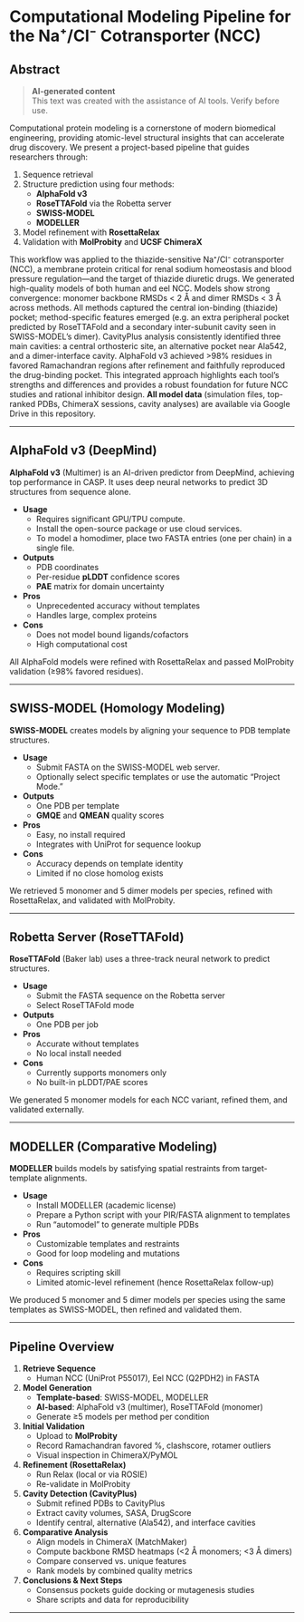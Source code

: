 # Computational Modeling Pipeline for the Na⁺/Cl⁻ Cotransporter (NCC)

## Abstract
> **AI-generated content**  
> This text was created with the assistance of AI tools. Verify before use.

Computational protein modeling is a cornerstone of modern biomedical engineering, providing atomic-level structural insights that can accelerate drug discovery. We present a project-based pipeline that guides researchers through:

1. Sequence retrieval  
2. Structure prediction using four methods:
   - **AlphaFold v3**  
   - **RoseTTAFold** via the Robetta server  
   - **SWISS-MODEL**  
   - **MODELLER**  
3. Model refinement with **RosettaRelax**  
4. Validation with **MolProbity** and **UCSF ChimeraX**  

This workflow was applied to the thiazide-sensitive Na⁺/Cl⁻ cotransporter (NCC), a membrane protein critical for renal sodium homeostasis and blood pressure regulation—and the target of thiazide diuretic drugs. We generated high-quality models of both human and eel NCC. Models show strong convergence: monomer backbone RMSDs < 2 Å and dimer RMSDs < 3 Å across methods. All methods captured the central ion-binding (thiazide) pocket; method-specific features emerged (e.g. an extra peripheral pocket predicted by RoseTTAFold and a secondary inter-subunit cavity seen in SWISS-MODEL’s dimer). CavityPlus analysis consistently identified three main cavities: a central orthosteric site, an alternative pocket near Ala542, and a dimer-interface cavity. AlphaFold v3 achieved >98% residues in favored Ramachandran regions after refinement and faithfully reproduced the drug-binding pocket. This integrated approach highlights each tool’s strengths and differences and provides a robust foundation for future NCC studies and rational inhibitor design. **All model data** (simulation files, top-ranked PDBs, ChimeraX sessions, cavity analyses) are available via Google Drive in this repository.

---

## AlphaFold v3 (DeepMind)

**AlphaFold v3** (Multimer) is an AI-driven predictor from DeepMind, achieving top performance in CASP. It uses deep neural networks to predict 3D structures from sequence alone.

- **Usage**  
  - Requires significant GPU/TPU compute.  
  - Install the open-source package or use cloud services.  
  - To model a homodimer, place two FASTA entries (one per chain) in a single file.  
- **Outputs**  
  - PDB coordinates  
  - Per-residue **pLDDT** confidence scores  
  - **PAE** matrix for domain uncertainty  
- **Pros**  
  - Unprecedented accuracy without templates  
  - Handles large, complex proteins  
- **Cons**  
  - Does not model bound ligands/cofactors  
  - High computational cost  

All AlphaFold models were refined with RosettaRelax and passed MolProbity validation (≥98% favored residues).

---

## SWISS-MODEL (Homology Modeling)

**SWISS-MODEL** creates models by aligning your sequence to PDB template structures.

- **Usage**  
  - Submit FASTA on the SWISS-MODEL web server.  
  - Optionally select specific templates or use the automatic “Project Mode.”  
- **Outputs**  
  - One PDB per template  
  - **GMQE** and **QMEAN** quality scores  
- **Pros**  
  - Easy, no install required  
  - Integrates with UniProt for sequence lookup  
- **Cons**  
  - Accuracy depends on template identity  
  - Limited if no close homolog exists  

We retrieved 5 monomer and 5 dimer models per species, refined with RosettaRelax, and validated with MolProbity.

---

## Robetta Server (RoseTTAFold)

**RoseTTAFold** (Baker lab) uses a three-track neural network to predict structures.

- **Usage**  
  - Submit the FASTA sequence on the Robetta server  
  - Select RoseTTAFold mode  
- **Outputs**  
  - One PDB per job  
- **Pros**  
  - Accurate without templates  
  - No local install needed  
- **Cons**  
  - Currently supports monomers only  
  - No built-in pLDDT/PAE scores  

We generated 5 monomer models for each NCC variant, refined them, and validated externally.

---

## MODELLER (Comparative Modeling)

**MODELLER** builds models by satisfying spatial restraints from target-template alignments.

- **Usage**  
  - Install MODELLER (academic license)  
  - Prepare a Python script with your PIR/FASTA alignment to templates  
  - Run “automodel” to generate multiple PDBs  
- **Pros**  
  - Customizable templates and restraints  
  - Good for loop modeling and mutations  
- **Cons**  
  - Requires scripting skill  
  - Limited atomic-level refinement (hence RosettaRelax follow-up)  

We produced 5 monomer and 5 dimer models per species using the same templates as SWISS-MODEL, then refined and validated them.

---

## Pipeline Overview

1. **Retrieve Sequence**  
   - Human NCC (UniProt P55017), Eel NCC (Q2PDH2) in FASTA  
2. **Model Generation**  
   - **Template-based**: SWISS-MODEL, MODELLER  
   - **AI-based**: AlphaFold v3 (multimer), RoseTTAFold (monomer)  
   - Generate ≥5 models per method per condition  
3. **Initial Validation**  
   - Upload to **MolProbity**  
   - Record Ramachandran favored %, clashscore, rotamer outliers  
   - Visual inspection in ChimeraX/PyMOL  
4. **Refinement (RosettaRelax)**  
   - Run Relax (local or via ROSIE)  
   - Re-validate in MolProbity  
5. **Cavity Detection (CavityPlus)**  
   - Submit refined PDBs to CavityPlus  
   - Extract cavity volumes, SASA, DrugScore  
   - Identify central, alternative (Ala542), and interface cavities  
6. **Comparative Analysis**  
   - Align models in ChimeraX (MatchMaker)  
   - Compute backbone RMSD heatmaps (<2 Å monomers; <3 Å dimers)  
   - Compare conserved vs. unique features  
   - Rank models by combined quality metrics  
7. **Conclusions & Next Steps**  
   - Consensus pockets guide docking or mutagenesis studies  
   - Share scripts and data for reproducibility  

---

